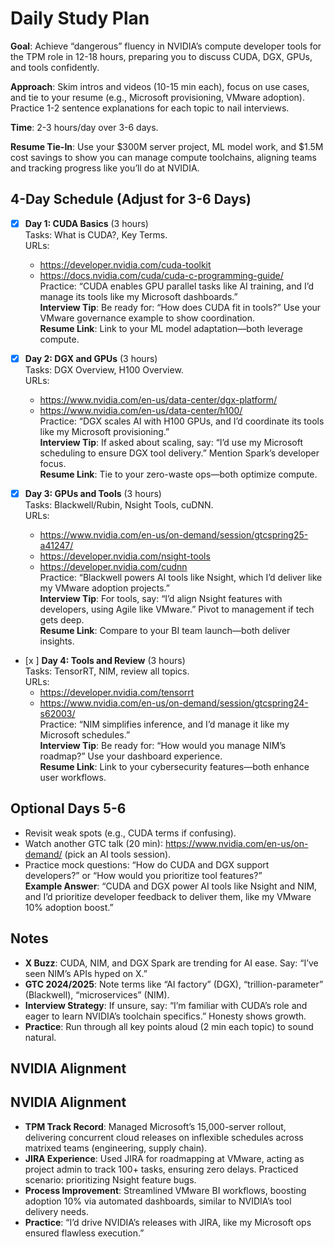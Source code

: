 # Daily Study Plan

**Goal**: Achieve “dangerous” fluency in NVIDIA’s compute developer tools for the TPM role in 12-18 hours, preparing you to discuss CUDA, DGX, GPUs, and tools confidently.

**Approach**: Skim intros and videos (10-15 min each), focus on use cases, and tie to your resume (e.g., Microsoft provisioning, VMware adoption). Practice 1-2 sentence explanations for each topic to nail interviews.

**Time**: 2-3 hours/day over 3-6 days.

**Resume Tie-In**: Use your $300M server project, ML model work, and $1.5M cost savings to show you can manage compute toolchains, aligning teams and tracking progress like you’ll do at NVIDIA.

## 4-Day Schedule (Adjust for 3-6 Days)

- [X] **Day 1: CUDA Basics** (3 hours)  
  Tasks: What is CUDA?, Key Terms.  
  URLs:  
  - https://developer.nvidia.com/cuda-toolkit  
  - https://docs.nvidia.com/cuda/cuda-c-programming-guide/  
  Practice: “CUDA enables GPU parallel tasks like AI training, and I’d manage its tools like my Microsoft dashboards.”  
  **Interview Tip**: Be ready for: “How does CUDA fit in tools?” Use your VMware governance example to show coordination.  
  **Resume Link**: Link to your ML model adaptation—both leverage compute.

- [x] **Day 2: DGX and GPUs** (3 hours)  
  Tasks: DGX Overview, H100 Overview.  
  URLs:  
  - https://www.nvidia.com/en-us/data-center/dgx-platform/  
  - https://www.nvidia.com/en-us/data-center/h100/  
  Practice: “DGX scales AI with H100 GPUs, and I’d coordinate its tools like my Microsoft provisioning.”  
  **Interview Tip**: If asked about scaling, say: “I’d use my Microsoft scheduling to ensure DGX tool delivery.” Mention Spark’s developer focus.  
  **Resume Link**: Tie to your zero-waste ops—both optimize compute.

- [x] **Day 3: GPUs and Tools** (3 hours)  
  Tasks: Blackwell/Rubin, Nsight Tools, cuDNN.  
  URLs:  
  - https://www.nvidia.com/en-us/on-demand/session/gtcspring25-a41247/  
  - https://developer.nvidia.com/nsight-tools  
  - https://developer.nvidia.com/cudnn  
  Practice: “Blackwell powers AI tools like Nsight, which I’d deliver like my VMware adoption projects.”  
  **Interview Tip**: For tools, say: “I’d align Nsight features with developers, using Agile like VMware.” Pivot to management if tech gets deep.  
  **Resume Link**: Compare to your BI team launch—both deliver insights.

- [x ] **Day 4: Tools and Review** (3 hours)  
  Tasks: TensorRT, NIM, review all topics.  
  URLs:  
  - https://developer.nvidia.com/tensorrt  
  - https://www.nvidia.com/en-us/on-demand/session/gtcspring24-s62003/  
  Practice: “NIM simplifies inference, and I’d manage it like my Microsoft schedules.”  
  **Interview Tip**: Be ready for: “How would you manage NIM’s roadmap?” Use your dashboard experience.  
  **Resume Link**: Link to your cybersecurity features—both enhance user workflows.

## Optional Days 5-6
- Revisit weak spots (e.g., CUDA terms if confusing).  
- Watch another GTC talk (20 min): https://www.nvidia.com/en-us/on-demand/ (pick an AI tools session).  
- Practice mock questions: “How do CUDA and DGX support developers?” or “How would you prioritize tool features?”  
  **Example Answer**: “CUDA and DGX power AI tools like Nsight and NIM, and I’d prioritize developer feedback to deliver them, like my VMware 10% adoption boost.”

## Notes
- **X Buzz**: CUDA, NIM, and DGX Spark are trending for AI ease. Say: “I’ve seen NIM’s APIs hyped on X.”  
- **GTC 2024/2025**: Note terms like “AI factory” (DGX), “trillion-parameter” (Blackwell), “microservices” (NIM).  
- **Interview Strategy**: If unsure, say: “I’m familiar with CUDA’s role and eager to learn NVIDIA’s toolchain specifics.” Honesty shows growth.  
- **Practice**: Run through all key points aloud (2 min each topic) to sound natural.

## NVIDIA Alignment
## NVIDIA Alignment
- **TPM Track Record**: Managed Microsoft’s 15,000-server rollout, delivering concurrent cloud releases on inflexible schedules across matrixed teams (engineering, supply chain).
- **JIRA Experience**: Used JIRA for roadmapping at VMware, acting as project admin to track 100+ tasks, ensuring zero delays. Practiced scenario: prioritizing Nsight feature bugs.
- **Process Improvement**: Streamlined VMware BI workflows, boosting adoption 10% via automated dashboards, similar to NVIDIA’s tool delivery needs.
- **Practice**: “I’d drive NVIDIA’s releases with JIRA, like my Microsoft ops ensured flawless execution.”
